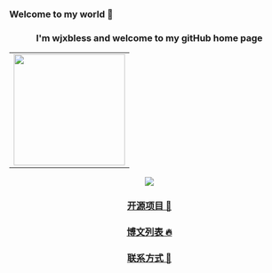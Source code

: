 ### Welcome to my world 👋

<div align=center>

### I'm wjxbless and welcome to my gitHub home page

<table>
    <tr>
        <td>
            <center>
            <img src="https://img-blog.csdnimg.cn/2020090622245194.jpg" width = "200" height = "200">
            </center>
        </td>
    </tr>
</table>

![](https://github-readme-stats.vercel.app/api?username=wangjianxiandev&count_private=true&show_icons=true&hide=prs&hide_title=true)


### [开源项目 🥧](https://github.com/wangjianxiandev?tab=projects)

### [博文列表 🔥](https://blog.csdn.net/qq_39424143)


### [联系方式 🥰](https://github.com/wangjianxiandev/wangjianxiandev/wiki)

</div>




